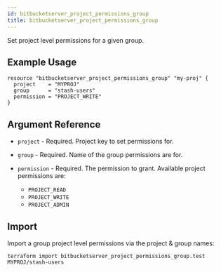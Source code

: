 ```yaml
---
id: bitbucketserver_project_permissions_group
title: bitbucketserver_project_permissions_group
---
```


Set project level permissions for a given group.

## Example Usage

```hcl
resource "bitbucketserver_project_permissions_group" "my-proj" {
  project    = "MYPROJ"
  group      = "stash-users"
  permission = "PROJECT_WRITE"
}
```

## Argument Reference

* `project` - Required. Project key to set permissions for.
* `group` - Required. Name of the group permissions are for.
* `permission` - Required. The permission to grant. Available project permissions are:

    * `PROJECT_READ`
    * `PROJECT_WRITE`
    * `PROJECT_ADMIN`

## Import

Import a group project level permissions via the project & group names:

```
terraform import bitbucketserver_project_permissions_group.test MYPROJ/stash-users
```
